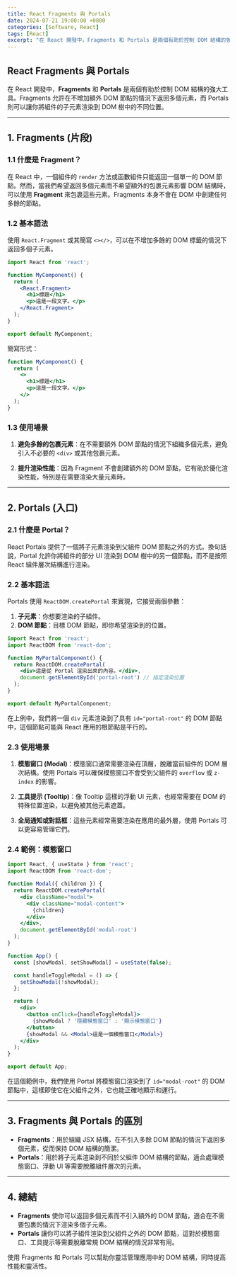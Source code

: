 ```yaml
---
title: React Fragments 與 Portals
date: 2024-07-21 19:00:00 +0800
categories: [Software, React]
tags: [React] 
excerpt: "在 React 開發中，Fragments 和 Portals 是兩個有助於控制 DOM 結構的強大工具。Fragments 允許在不增加額外 DOM 節點的情況下返回多個元素，而 Portals 則可以讓你將組件的子元素渲染到 DOM 樹中的不同位置"
---
```


## React Fragments 與 Portals

在 React 開發中，**Fragments** 和 **Portals** 是兩個有助於控制 DOM 結構的強大工具。Fragments 允許在不增加額外 DOM 節點的情況下返回多個元素，而 Portals 則可以讓你將組件的子元素渲染到 DOM 樹中的不同位置。

---

## 1. Fragments (片段)

### 1.1 什麼是 Fragment？

在 React 中，一個組件的 `render` 方法或函數組件只能返回一個單一的 DOM 節點。然而，當我們希望返回多個元素而不希望額外的包裹元素影響 DOM 結構時，可以使用 **Fragment** 來包裹這些元素。Fragments 本身不會在 DOM 中創建任何多餘的節點。

### 1.2 基本語法

使用 `React.Fragment` 或其簡寫 `<></>`，可以在不增加多餘的 DOM 標籤的情況下返回多個子元素。

```jsx
import React from 'react';

function MyComponent() {
  return (
    <React.Fragment>
      <h1>標題</h1>
      <p>這是一段文字。</p>
    </React.Fragment>
  );
}

export default MyComponent;
```

簡寫形式：

```jsx
function MyComponent() {
  return (
    <>
      <h1>標題</h1>
      <p>這是一段文字。</p>
    </>
  );
}
```

### 1.3 使用場景

1. **避免多餘的包裹元素**：在不需要額外 DOM 節點的情況下組織多個元素，避免引入不必要的 `<div>` 或其他包裹元素。
   
2. **提升渲染性能**：因為 Fragment 不會創建額外的 DOM 節點，它有助於優化渲染性能，特別是在需要渲染大量元素時。

---

## 2. Portals (入口)

### 2.1 什麼是 Portal？

React Portals 提供了一個將子元素渲染到父組件 DOM 節點之外的方式。換句話說，Portal 允許你將組件的部分 UI 渲染到 DOM 樹中的另一個節點，而不是按照 React 組件層次結構進行渲染。

### 2.2 基本語法

Portals 使用 `ReactDOM.createPortal` 來實現，它接受兩個參數：

1. **子元素**：你想要渲染的子組件。
2. **DOM 節點**：目標 DOM 節點，即你希望渲染到的位置。

```jsx
import React from 'react';
import ReactDOM from 'react-dom';

function MyPortalComponent() {
  return ReactDOM.createPortal(
    <div>這是從 Portal 渲染出來的內容。</div>,
    document.getElementById('portal-root') // 指定渲染位置
  );
}

export default MyPortalComponent;
```

在上例中，我們將一個 `div` 元素渲染到了具有 `id="portal-root"` 的 DOM 節點中，這個節點可能與 React 應用的根節點是平行的。

### 2.3 使用場景

1. **模態窗口 (Modal)**：模態窗口通常需要渲染在頂層，脫離當前組件的 DOM 層次結構。使用 Portals 可以確保模態窗口不會受到父組件的 `overflow` 或 `z-index` 的影響。
   
2. **工具提示 (Tooltip)**：像 Tooltip 這樣的浮動 UI 元素，也經常需要在 DOM 的特殊位置渲染，以避免被其他元素遮蓋。

3. **全局通知或對話框**：這些元素經常需要渲染在應用的最外層，使用 Portals 可以更容易管理它們。

### 2.4 範例：模態窗口

```jsx
import React, { useState } from 'react';
import ReactDOM from 'react-dom';

function Modal({ children }) {
  return ReactDOM.createPortal(
    <div className="modal">
      <div className="modal-content">
        {children}
      </div>
    </div>,
    document.getElementById('modal-root')
  );
}

function App() {
  const [showModal, setShowModal] = useState(false);

  const handleToggleModal = () => {
    setShowModal(!showModal);
  };

  return (
    <div>
      <button onClick={handleToggleModal}>
        {showModal ? '隱藏模態窗口' : '顯示模態窗口'}
      </button>
      {showModal && <Modal>這是一個模態窗口</Modal>}
    </div>
  );
}

export default App;
```

在這個範例中，我們使用 Portal 將模態窗口渲染到了 `id="modal-root"` 的 DOM 節點中，這樣即使它在父組件之外，它也能正確地顯示和運行。

---

## 3. Fragments 與 Portals 的區別

- **Fragments**：用於組織 JSX 結構，在不引入多餘 DOM 節點的情況下返回多個元素，從而保持 DOM 結構的簡潔。
- **Portals**：用於將子元素渲染到不同於父組件 DOM 結構的節點，適合處理模態窗口、浮動 UI 等需要脫離組件層次的元素。

---

## 4. 總結

- **Fragments** 使你可以返回多個元素而不引入額外的 DOM 節點，適合在不需要包裹的情況下渲染多個子元素。
- **Portals** 讓你可以將子組件渲染到父組件之外的 DOM 節點，這對於模態窗口、工具提示等需要脫離常規 DOM 結構的情況非常有用。

使用 Fragments 和 Portals 可以幫助你靈活管理應用中的 DOM 結構，同時提高性能和靈活性。
